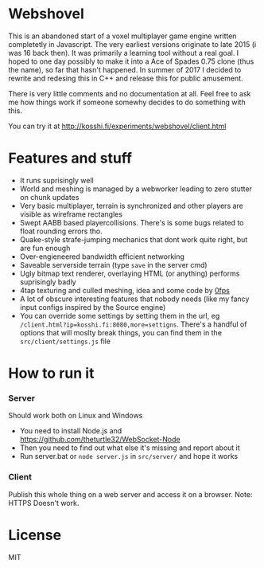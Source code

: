 # Webshovel

This is an abandoned start of a voxel multiplayer game engine written completetly in Javascript. The very earliest versions originate to late 2015 (i was 16 back then). It was primarily a learning tool without a real goal. I hoped to one day possibly to make it into a Ace of Spades 0.75 clone (thus the name), so far that hasn't happened. In summer of 2017 I decided to rewrite and redesing this in C++ and release this for public amusement.

There is very little comments and no documentation at all.
Feel free to ask me how things work if someone somewhy decides to do something with this.

You can try it at http://kosshi.fi/experiments/webshovel/client.html

# Features and stuff
- It runs suprisingly well
- World and meshing is managed by a webworker leading to zero stutter on chunk updates
- Very basic multiplayer, terrain is synchronized and other players are visible as wireframe rectangles
- Swept AABB based playercollisions. There's is some bugs related to float rounding errors tho.
- Quake-style strafe-jumping mechanics that dont work quite right, but are fun enough
- Over-engieneered bandwidth efficient networking
- Saveable serverside terrain (type ``save`` in the server cmd)
- Ugly bitmap text renderer, overlaying HTML (or anything) performs suprisingly badly
- 4tap texturing and culled meshing, idea and some code by [0fps](https://0fps.net/2013/07/09/texture-atlases-wrapping-and-mip-mapping/)
- A lot of obscure interesting features that nobody needs (like my fancy input configs inspired by the Source engine)
- You can override some settings by setting them in the url, eg ``/client.html?ip=kosshi.fi:8080,more=settigns``. There's a handful of options that will moslty break things, you can find them in the ``src/client/settings.js`` file

# How to run it
### Server
Should work both on Linux and Windows
- You need to install Node.js and https://github.com/theturtle32/WebSocket-Node
- Then you need to find out what else it's missing and report about it
- Run server.bat or ``node server.js`` in ``src/server/`` and hope it works
### Client
Publish this whole thing on a web server and access it on a browser.
Note: HTTPS Doesn't work. 

# License
MIT
